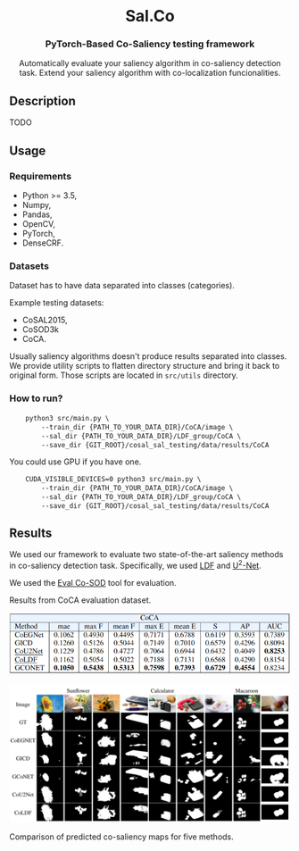 <br />
<p align="center">
  <h1 align="center">Sal.Co </h3>  

  <h3 align="center">PyTorch-Based Co-Saliency testing framework</h3>

  <p align="center">
    Automatically evaluate your saliency algorithm in co-saliency detection task.
    Extend your saliency algorithm with co-localization funcionalities.
  </p>
</p>

## Description

TODO

## Usage
### Requirements
- Python >= 3.5,
- Numpy,
- Pandas,
- OpenCV,
- PyTorch,
- DenseCRF.

### Datasets
Dataset has to have data separated into classes (categories).

Example testing datasets: 
- CoSAL2015,
- CoSOD3k
- CoCA.

Usually saliency algorithms doesn't produce results separated into classes. We provide utility scripts to flatten directory structure and bring it back to original form. Those scripts are located in `src/utils` directory.

### How to run?
```
    python3 src/main.py \
        --train_dir {PATH_TO_YOUR_DATA_DIR}/CoCA/image \
        --sal_dir {PATH_TO_YOUR_DATA_DIR}/LDF_group/CoCA \
        --save_dir {GIT_ROOT}/cosal_sal_testing/data/results/CoCA
```

You could use GPU if you have one.
```
    CUDA_VISIBLE_DEVICES=0 python3 src/main.py \
        --train_dir {PATH_TO_YOUR_DATA_DIR}/CoCA/image \
        --sal_dir {PATH_TO_YOUR_DATA_DIR}/LDF_group/CoCA \
        --save_dir {GIT_ROOT}/cosal_sal_testing/data/results/CoCA
```

## Results

We used our framework to evaluate two state-of-the-art saliency methods in co-saliency detection task. Specifically, we used [LDF](https://github.com/weijun88/LDF) and [U<sup>2</sup>-Net](https://github.com/xuebinqin/U-2-Net).

We used the [Eval Co-SOD](https://github.com/zzhanghub/eval-co-sod) tool for evaluation.

Results from CoCA evaluation dataset.

![CoCA_results](docs/images/coca_results.png)


![CoCA_images](docs/images/coca_images.png)

Comparison of predicted co-saliency maps for five methods.


<!-- ### Contact -->


